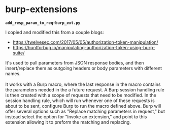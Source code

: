 # burp-extensions

**`add_resp_param_to_req-burp_ext.py`**<br>
<p>
  I copied and modified this from a couple blogs:
</p>

* https://twelvesec.com/2017/05/05/authorization-token-manipulation/
* https://huntforbug.io/manipulating-authorization-token-using-burp-suite/

<p>
  It's used to pull parameters from JSON response bodies, and then insert/replace them as outgoing headers or body parameters with different names.<br><br>
  It works with a Burp macro, where the last response in the macro contains the parameters needed in the a future request. A Burp session handling rule is then created with a scope of requests that need to be modified. In the session handling rule, which will run whenever one of these requests is about to be sent, configure Burp to run the macro defined above. Burp will offer several options such as "Replace matching parameters in request," but instead select the option for "Invoke an extension," and point to this extension allowing it to preform the matching and replacing.
</p>

